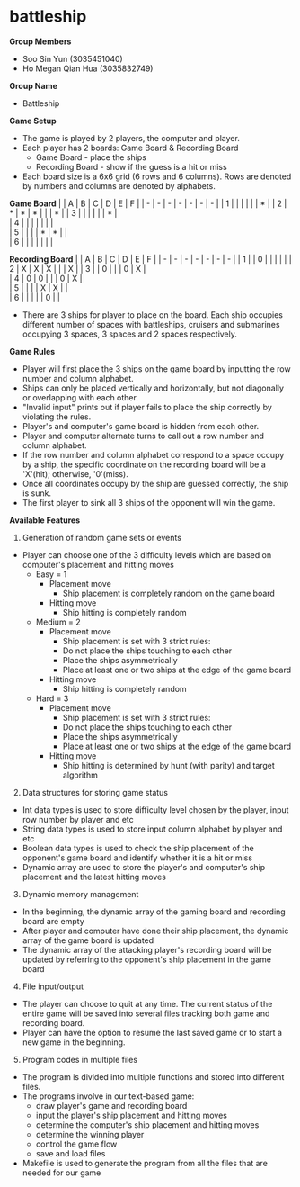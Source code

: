 # battleship

**Group Members**

- Soo Sin Yun (3035451040)
- Ho Megan Qian Hua (3035832749)

**Group Name**
- Battleship

**Game Setup**
- The game is played by 2 players, the computer and player.
- Each player has 2 boards: Game Board & Recording Board
  - Game Board - place the ships
  - Recording Board - show if the guess is a hit or miss
- Each board size is a 6x6 grid (6 rows and 6 columns). Rows are denoted by numbers and columns are denoted by alphabets.

**Game Board**
|   | A | B | C | D | E | F |
| - | - | - | - | - | - | - |
| 1 |   |   |   |   |   | * | 
| 2 | * | * | * |   |   | * |
| 3 |   |   |   |   |   | * |           
| 4 |   |   |   |   |   |   |        
| 5 |   |   |   | * | * |   |            
| 6 |   |   |   |   |   |   |            


**Recording Board**
|   | A | B | C | D | E | F |
| - | - | - | - | - | - | - |
| 1 |   | 0 |   |   |   |   | 
| 2 | X | X | X |   |   | X |
| 3 |   | 0 |   |   | 0 | X |           
| 4 | 0 | 0 |   |   | 0 | X |        
| 5 |   |   |   | X | X |   |            
| 6 |   |   |   |   | 0 |   |  
  
- There are 3 ships for player to place on the board. Each ship occupies different number of spaces with battleships, cruisers and submarines occupying 3 spaces, 3 spaces and 2 spaces respectively.

**Game Rules**
- Player will first place the 3 ships on the game board by inputting the row number and column alphabet.
- Ships can only be placed vertically and horizontally, but not diagonally or overlapping with each other.
- "Invalid input" prints out if player fails to place the ship correctly by violating the rules.
- Player's and computer's game board is hidden from each other.
- Player and computer alternate turns to call out a row number and column alphabet.
- If the row number and column alphabet correspond to a space occupy by a ship, the specific coordinate on the recording board will be a 'X'(hit); otherwise, '0'(miss).
- Once all coordinates occupy by the ship are guessed correctly, the ship is sunk.
- The first player to sink all 3 ships of the opponent will win the game.

**Available Features**
1. Generation of random game sets or events
- Player can choose one of the 3 difficulty levels which are based on computer's placement and hitting moves
  - Easy = 1
    - Placement move  
      -  Ship placement is completely random on the game board
    - Hitting move
      -  Ship hitting is completely random
  - Medium = 2
    - Placement move
      -  Ship placement is set with 3 strict rules:
        -  Do not place the ships touching to each other
        -  Place the ships asymmetrically
        -  Place at least one or two ships at the edge of the game board
    - Hitting move
      -  Ship hitting is completely random
  - Hard = 3
    - Placement move
      -  Ship placement is set with 3 strict rules:
        -   Do not place the ships touching to each other
        -   Place the ships asymmetrically
        -   Place at least one or two ships at the edge of the game board
    - Hitting move
      -  Ship hitting is determined by hunt (with parity) and target algorithm

2. Data structures for storing game status
- Int data types is used to store difficulty level chosen by the player, input row number by player and etc
- String data types is used to store input column alphabet by player and etc
- Boolean data types is used to check the ship placement of the opponent's game board and identify whether it is a hit or miss
- Dynamic array are used to store the player's and computer's ship placement and the latest hitting moves

3. Dynamic memory management
- In the beginning, the dynamic array of the gaming board and recording board are empty
- After player and computer have done their ship placement, the dynamic array of the game board is updated
- The dynamic array of the attacking player's recording board will be updated  by referring to the opponent's ship placement in the game board

4. File input/output
- The player can choose to quit at any time. The current status of the entire game will be saved into several files tracking both game and recording board.
- Player can have the option to resume the last saved game or to start a new game in the beginning.

5. Program codes in multiple files
- The program is divided into multiple functions and stored into different files.
- The programs involve in our text-based game:
  - draw player's game and recording board 
  - input the player's ship placement and hitting moves
  - determine the computer's ship placement and hitting moves
  - determine the winning player
  - control the game flow
  - save and load files
- Makefile is used to generate the program from all the files that are needed for our game






    


